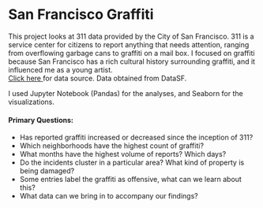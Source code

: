 # San Francisco Graffiti
This project looks at 311 data provided by the City of San Francisco. 311 is a service center for citizens to report anything that needs attention, ranging from overflowing garbage cans to graffiti on a mail box. I focused on graffiti because San Francisco has a rich cultural history surrounding graffiti, and it influenced me as a young artist.
<br>
<a href = "https://data.sfgov.org/City-Infrastructure/Graffiti/vg6y-3pcr">Click here </a> for data source. Data obtained from DataSF.
<p>
I used Jupyter Notebook (Pandas) for the analyses, and Seaborn for the visualizations.
<p>
<h4>Primary Questions:</h4>
<ul>
  <li>Has reported graffiti increased or decreased since the inception of 311?</li>
  <li>Which neighborhoods have the highest count of graffiti?</li>
  <li>What months have the highest volume of reports? Which days?</li>
  <li>Do the incidents cluster in a particular area? What kind of property is being damaged?</li>
  <li>Some entries label the graffiti as offensive, what can we learn about this?</li>
  <li>What data can we bring in to accompany our findings?</li>
